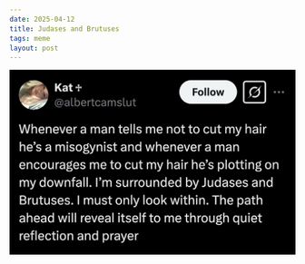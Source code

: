 ```yaml
---
date: 2025-04-12
title: Judases and Brutuses
tags: meme
layout: post
---
```


![judases](https://raw.githubusercontent.com/muneer78/muneer78.github.io/master/images/silent-prayer.jpeg)